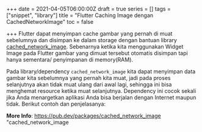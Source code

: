+++
date = 2021-04-05T06:00:00Z
draft = true
series = []
tags = ["snippet", "library"]
title = "Flutter Caching Image dengan CachedNetworkImage"
toc = false

+++
Flutter dapat menyimpan cache gambar yang pernah di muat sebelumnya dan disimpan ke dalam storage dengan bantuan library [cached_network_image](https://pub.dev/packages/cached_network_image "cached_network_image"). Sebenarnya ketika kita menggunakan Widget Image pada Flutter gambar yang dimuat tersebut otomatis disimpan tapi hanya sementara/ penyimpanan di memory(RAM).

Pada library/dependency `cached_network_image` kita dapat menyimpan data gambar kita sebelumnya yang pernah kita muat, jadi pada proses selanjutnya akan tidak muat ulang dari awal lagi, sehingga ini bisa menghemat resource ketika muat selanjutnya. Dependency ini cocok sekali jika Anda menargetkan aplikasi Anda bisa berjalan dengan Internet maupun tidak. Berikut contoh dan penjelasanya:





**More Info**: https://pub.dev/packages/cached_network_image "cached_network_image